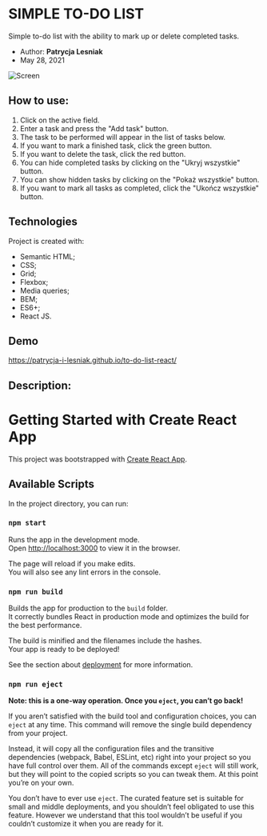 # SIMPLE TO-DO LIST

Simple to-do list with the ability to mark up or delete completed tasks.

* Author: **Patrycja Lesniak**
* May 28, 2021

![Screen]("%PUBLIC_URL%/to-do-list-react-readme-image.jpg")
## How to use:
1. Click on the active field.
2. Enter a task and press the "Add task" button.
3. The task to be performed will appear in the list of tasks below.
4. If you want to mark a finished task, click the green button.
5. If you want to delete the task, click the red button.
6. You can hide completed tasks by clicking on the "Ukryj wszystkie" button.
7. You can show hidden tasks by clicking on the "Pokaż wszystkie" button.
8. If you want to mark all tasks as completed, click the "Ukończ wszystkie" button.

## Technologies
Project is created with:
* Semantic HTML;
* CSS;
* Grid;
* Flexbox;
* Media queries;
* BEM;
* ES6+;
* React JS.

## Demo
https://patrycja-i-lesniak.github.io/to-do-list-react/

## Description:

# Getting Started with Create React App

This project was bootstrapped with [Create React App](https://github.com/facebook/create-react-app).

## Available Scripts

In the project directory, you can run:

### `npm start`

Runs the app in the development mode.\
Open [http://localhost:3000](http://localhost:3000) to view it in the browser.

The page will reload if you make edits.\
You will also see any lint errors in the console.

### `npm run build`

Builds the app for production to the `build` folder.\
It correctly bundles React in production mode and optimizes the build for the best performance.

The build is minified and the filenames include the hashes.\
Your app is ready to be deployed!

See the section about [deployment](https://facebook.github.io/create-react-app/docs/deployment) for more information.

### `npm run eject`

**Note: this is a one-way operation. Once you `eject`, you can’t go back!**

If you aren’t satisfied with the build tool and configuration choices, you can `eject` at any time. This command will remove the single build dependency from your project.

Instead, it will copy all the configuration files and the transitive dependencies (webpack, Babel, ESLint, etc) right into your project so you have full control over them. All of the commands except `eject` will still work, but they will point to the copied scripts so you can tweak them. At this point you’re on your own.

You don’t have to ever use `eject`. The curated feature set is suitable for small and middle deployments, and you shouldn’t feel obligated to use this feature. However we understand that this tool wouldn’t be useful if you couldn’t customize it when you are ready for it.


